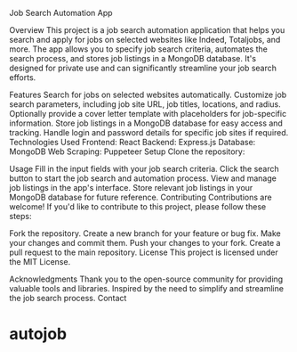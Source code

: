 Job Search Automation App

Overview
This project is a job search automation application that helps you search and apply for jobs on selected websites like Indeed, Totaljobs, and more. The app allows you to specify job search criteria, automates the search process, and stores job listings in a MongoDB database. It's designed for private use and can significantly streamline your job search efforts.

Features
Search for jobs on selected websites automatically.
Customize job search parameters, including job site URL, job titles, locations, and radius.
Optionally provide a cover letter template with placeholders for job-specific information.
Store job listings in a MongoDB database for easy access and tracking.
Handle login and password details for specific job sites if required.
Technologies Used
Frontend: React
Backend: Express.js
Database: MongoDB
Web Scraping: Puppeteer
Setup
Clone the repository:

Usage
Fill in the input fields with your job search criteria.
Click the search button to start the job search and automation process.
View and manage job listings in the app's interface.
Store relevant job listings in your MongoDB database for future reference.
Contributing
Contributions are welcome! If you'd like to contribute to this project, please follow these steps:

Fork the repository.
Create a new branch for your feature or bug fix.
Make your changes and commit them.
Push your changes to your fork.
Create a pull request to the main repository.
License
This project is licensed under the MIT License.

Acknowledgments
Thank you to the open-source community for providing valuable tools and libraries.
Inspired by the need to simplify and streamline the job search process.
Contact
# autojob
